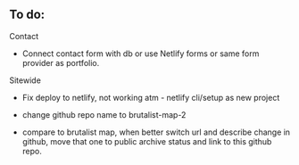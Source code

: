 ## To do:

Contact

- Connect contact form with db or use Netlify forms or same form provider as portfolio.

Sitewide

- Fix deploy to netlify, not working atm - netlify cli/setup as new project

- change github repo name to brutalist-map-2

- compare to brutalist map, when better switch url and describe change in github, move that one to public archive status and link to this github repo.

